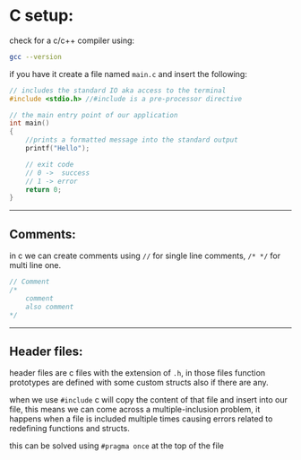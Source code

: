 # C setup:

check for a c/c++ compiler using:

```bash
gcc --version
```

if you have it create a file named `main.c` and insert the following:

```c
// includes the standard IO aka access to the terminal
#include <stdio.h> //#include is a pre-processor directive

// the main entry point of our application
int main()
{
    //prints a formatted message into the standard output
    printf("Hello");

    // exit code
    // 0 ->  success
    // 1 -> error
    return 0;
}
```

---

## Comments:

in c we can create comments using `//` for single line comments, `/* */` for multi line one.

```c
// Comment
/*
    comment
    also comment
*/
```

---

## Header files:

header files are c files with the extension of `.h`, in those files function prototypes are defined with some custom structs also if there are any.

when we use `#include` c will copy the content of that file and insert into our file, this means we can come across a multiple-inclusion problem, it happens when a file is included multiple times causing errors related to redefining functions and structs.

this can be solved using `#pragma once` at the top of the file
